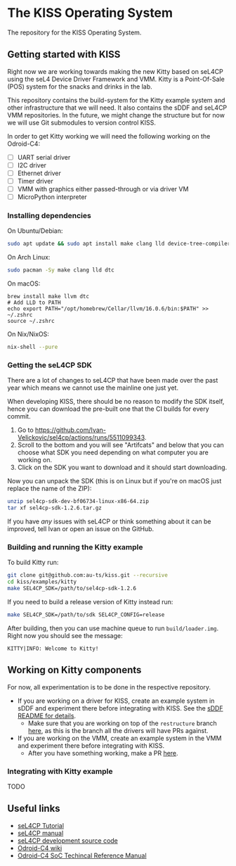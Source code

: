 # The KISS Operating System

The repository for the KISS Operating System.

## Getting started with KISS

Right now we are working towards making the new Kitty based on seL4CP using the seL4 Device
Driver Framework and VMM. Kitty is a Point-Of-Sale (POS) system for the snacks and drinks in the
lab.

This repository contains the build-system for the Kitty example system and other
infrastructure that we will need. It also contains the sDDF and seL4CP VMM
repositories. In the future, we might change the structure but for now we will use
Git submodules to version control KISS.

In order to get Kitty working we will need the following working on the Odroid-C4:
* [ ] UART serial driver
* [ ] I2C driver
* [ ] Ethernet driver
* [ ] Timer driver
* [ ] VMM with graphics either passed-through or via driver VM
* [ ] MicroPython interpreter

### Installing dependencies

On Ubuntu/Debian:
```sh
sudo apt update && sudo apt install make clang lld device-tree-compiler
```

On Arch Linux:
```sh
sudo pacman -Sy make clang lld dtc
```

On macOS:
```
brew install make llvm dtc
# Add LLD to PATH
echo export PATH="/opt/homebrew/Cellar/llvm/16.0.6/bin:$PATH" >> ~/.zshrc
source ~/.zshrc
```

On Nix/NixOS:
```sh
nix-shell --pure
```

### Getting the seL4CP SDK

There are a lot of changes to seL4CP that have been made over the past year which means
we cannot use the mainline one just yet.

When developing KISS, there should be no reason to modify the SDK itself, hence you can
download the pre-built one that the CI builds for every commit.

1. Go to https://github.com/Ivan-Velickovic/sel4cp/actions/runs/5511099343.
2. Scroll to the bottom and you will see "Artifcats" and below that you can
choose what SDK you need depending on what computer you are working on.
3. Click on the SDK you want to download and it should start downloading.

Now you can unpack the SDK (this is on Linux but if you're on macOS just replace the name of the ZIP):
```sh
unzip sel4cp-sdk-dev-bf06734-linux-x86-64.zip
tar xf sel4cp-sdk-1.2.6.tar.gz
```

If you have *any* issues with seL4CP or think something about it can be improved,
tell Ivan or open an issue on the GitHub.

### Building and running the Kitty example

To build Kitty run:
```sh
git clone git@github.com:au-ts/kiss.git --recursive
cd kiss/examples/kitty
make SEL4CP_SDK=/path/to/sel4cp-sdk-1.2.6
```

If you need to build a release version of Kitty instead run:
```sh
make SEL4CP_SDK=/path/to/sdk SEL4CP_CONFIG=release
```

After building, then you can use machine queue to run `build/loader.img`. Right now you
should see the message:
```
KITTY|INFO: Welcome to Kitty!
```

## Working on Kitty components

For now, all experimentation is to be done in the respective repository.

* If you are working on a driver for KISS, create an example system in sDDF and experiment
  there before integrating with KISS. See the
  [sDDF README for details](https://github.com/au-ts/sddf/tree/restructure#adding-a-new-driver).
    * Make sure that you are working on top of the `restructure` branch [here](https://github.com/au-ts/sddf/tree/restructure),
      as this is the branch all the drivers will have PRs against.
* If you are working on the VMM, create an example system in the VMM and experiment there
  before integrating with KISS.
    * After you have something working, make a PR [here](https://github.com/Ivan-Velickovic/sel4cp_vmm).

### Integrating with Kitty example

TODO

##

## Useful links
* [seL4CP Tutorial](https://dsn.ivanvelickovic.com/)
* [seL4CP manual](https://github.com/Ivan-Velickovic/sel4cp/blob/dev/docs/manual.md)
* [seL4CP development source code](https://github.com/Ivan-Velickovic/sel4cp)
* [Odroid-C4 wiki](https://wiki.odroid.com/odroid-c4/odroid-c4)
* [Odroid-C4 SoC Techincal Reference Manual](https://dn.odroid.com/S905X3/ODROID-C4/Docs/S905X3_Public_Datasheet_Hardkernel.pdf)


